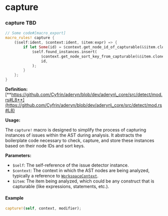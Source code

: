# capture

### capture TBD

```rust
// Some code#[macro_export]
macro_rules! capture {
    ($self:ident, $context:ident, $item:expr) => {
        if let Some(id) = $context.get_node_id_of_capturable(&$item.clone().into()) {
            $self.found_instances.insert(
                $context.get_node_sort_key_from_capturable(&$item.clone().into()),
                id,
            );
        }
    };
}
```

**Definition:** [**https://github.com/Cyfrin/aderyn/blob/dev/aderyn\_core/src/detect/mod.rs#L8**](https://github.com/Cyfrin/aderyn/blob/dev/aderyn\_core/src/detect/mod.rs#L8)

**Usage:**

The `capture!` macro is designed to simplify the process of capturing instances of issues within the AST during analysis. It abstracts the boilerplate code necessary to check, capture, and store these instances based on their node IDs and sort keys.

**Parameters:**

* `$self`: The self-reference of the issue detector instance.
* `$context`: The context in which the AST nodes are being analyzed, typically a reference to [`WorkspaceContext`](workspacecontext.md).
* `$item`: The item being analyzed, which could be any construct that is capturable (like expressions, statements, etc.).

#### Example

```rust
capture!(self, context, modifier);
```
